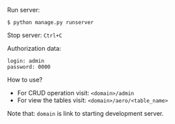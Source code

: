 Run server:
```
$ python manage.py runserver
```
Stop server: ```Ctrl+C```

Authorization data:
```
login: admin
password: 0000
```
How to use?
* For CRUD operation visit: ```<domain>/admin```
* For view the tables visit: ```<domain>/aero/<table_name>```

Note that: `domain` is link to starting development server.
